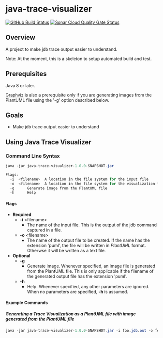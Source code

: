 # java-trace-visualizer

[![GitHub Build Status](https://github.com/melahn/java-trace-visualizer/actions/workflows/build.yml/badge.svg)](https://github.com/melahn/java-trace-visualizer/actions/workflows/build.yml)
[![Sonar Cloud Quality Gate Status](https://sonarcloud.io/api/project_badges/measure?project=melahn_java-trace-visualizer&metric=alert_status)](https://sonarcloud.io/dashboard?id=melahn_java-trace-visualizer)

## Overview

A  project to make jdb trace output easier to understand.

Note: At the moment, this is a skeleton to setup automated build and test.

## Prerequisites

Java 8 or later.  

[Graphviz](https://www.graphviz.org/) is also a prerequisite only if you are generating images from the PlantUML file using the '-g' option described below.

## Goals

* Make jdb trace output easier to understand

## Using Java Trace Visualizer

### Command Line Syntax

``` java
java -jar java-trace-visualizer-1.0.0-SNAPSHOT.jar

Flags:
  -i  <filename>  A location in the file system for the input file 
  -o  <filename>  A location in the file system for the visualization file to be produced
  -g      Generate image from the PlantUML file
  -h      Help               
```

#### Flags

* **Required**
  * **-i** \<filename\>
    * The name of the input file. This is the output of the jdb command captured in a file.
  * **-o** \<filename\>
    * The name of the output file to be created. If the name has the extension 'puml', the file will be written in *PlantUML* format. Otherwse it will be written as a text file.
* **Optional**
  * **-g**
    * Generate image. Whenever specified, an image file is generated from the PlantUML file.  This is only applicable if
      the filename of the generated output file has the extension 'puml'.
  * **-h**
    * Help. Whenever specified, any other parameters are ignored.  When no parameters are specified, **-h** is assumed.

#### Example Commands

##### Generating a Trace Visualization as a PlantUML file with image generated from the PlantUML file

``` java
java -jar java-trace-visualizer-1.0.0-SNAPSHOT.jar -i foo.jdb.out -o foo.puml  -g
```
